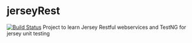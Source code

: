 jerseyRest
==========
[![Build Status](https://travis-ci.org/v8-suresh/jerseyRest.svg?branch=master)](https://travis-ci.org/v8-suresh/jerseyRest)
Project to learn Jersey Restful webservices and TestNG for jersey unit testing
